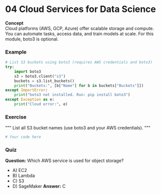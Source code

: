 # 04 Cloud Services for Data Science

**Concept**  
Cloud platforms (AWS, GCP, Azure) offer scalable storage and compute. You can automate tasks, access data, and train models at scale. For this module, boto3 is optional.

### Example
```python
# List S3 buckets using boto3 (requires AWS credentials and boto3)
try:
    import boto3
    s3 = boto3.client("s3")
    buckets = s3.list_buckets()
    print("Buckets:", [b["Name"] for b in buckets["Buckets"]])
except ImportError:
    print("boto3 not installed. Run: pip install boto3")
except Exception as e:
    print("Cloud error:", e)
```

### Exercise
"""
List all S3 bucket names (use boto3 and your AWS credentials).
"""
```python
# Your code here
```

### Quiz
**Question:** Which AWS service is used for object storage?
- A) EC2
- B) Lambda
- C) S3
- D) SageMaker
**Answer:** C